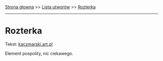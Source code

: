 [Strona głowna](../index.md) >> [Lista utworów](../list.md) >> [Rozterka](524.md)

---

# Rozterka

Tekst: [kaczmarski.art.pl](https://www.kaczmarski.art.pl/tworczosc/wiersze/rozterka/)

Element pospolity, nic ciekawego.